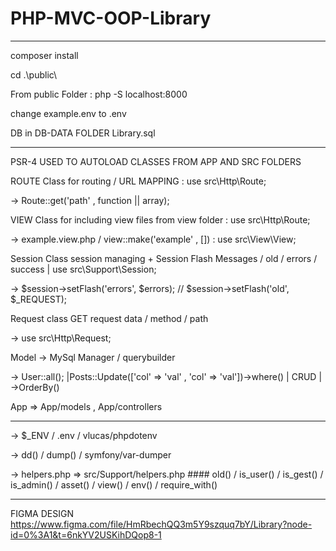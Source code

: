 # PHP-MVC-OOP-Library


_____________________________________________________________

composer install

cd .\public\

From public Folder : php -S localhost:8000

change example.env to .env


DB in DB-DATA FOLDER Library.sql


___________________________________________________________


PSR-4 USED TO AUTOLOAD CLASSES FROM APP AND SRC FOLDERS


ROUTE Class for routing / URL MAPPING : use src\Http\Route;

-> Route::get('path' , function || array);



VIEW Class for including view files from view folder  : use src\Http\Route; 

-> example.view.php / view::make('example' , []) : use src\View\View;



Session Class session managing + Session Flash Messages / old / errors / success  | use src\Support\Session;

->   $session->setFlash('errors', $errors); // $session->setFlash('old', $_REQUEST);



Request class GET request data / method / path 

-> use src\Http\Request;



Model ->  MySql Manager / querybuilder 

-> User::all(); |Posts::Update(['col' => 'val' , 'col' => 'val'])->where()  | CRUD | ->OrderBy() 



App => App/models , App/controllers

_________________________________________________________________________________________

-> $_ENV / .env / vlucas/phpdotenv

-> dd() / dump() / symfony/var-dumper

-> helpers.php => src/Support/helpers.php #### old() / is_user() / is_gest() / is_admin() / asset() / view() / env() / require_with()

_____________________________________________________________
FIGMA DESIGN
https://www.figma.com/file/HmRbechQQ3m5Y9szquq7bY/Library?node-id=0%3A1&t=6nkYV2USKihDQop8-1


